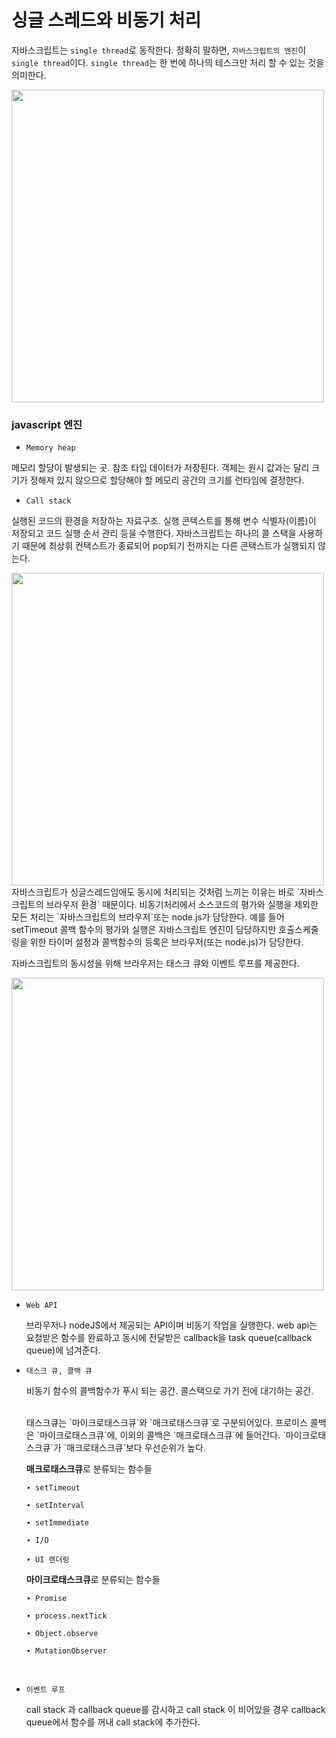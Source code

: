# 싱글 스레드와 비동기 처리

자바스크립트는 `single thread`로 동작한다. 정확히 말하면, `자바스크립트의 엔진`이 `single thread`이다.
`single thread`는 한 번에 하나의 테스크만 처리 할 수 있는 것을 의미한다.

<img src="https://velog.velcdn.com/images%2Feamon3481%2Fpost%2F9a805692-a04e-43da-93cf-81de3984cc37%2FJSEn.PNG" width="500">

<br />

### javascript 엔진

- `Memory heap`

메모리 할당이 발생되는 곳. 참조 타입 데이터가 저장된다. 객체는 원시 값과는 달리 크기가 정해져 있지 않으므로 할당해야 할 메모리 공간의 크기를 런타임에 결정한다.

- `Call stack`

실행된 코드의 환경을 저장하는 자료구조. 실행 콘텍스트를 통해 변수 식별자(이름)이 저장되고 코드 실행 순서 관리 등을 수행한다. 자바스크립트는 하나의 콜 스택을 사용하기 때문에 최상휘 컨택스트가 종료되어 pop되기 전까지는 다른 콘택스트가 실행되지 않는다.

<img src="https://img1.daumcdn.net/thumb/R1280x0/?scode=mtistory2&fname=https%3A%2F%2Fblog.kakaocdn.net%2Fdn%2FwyILC%2Fbtrdon3nQV9%2FyWgZ1qDmEZDwzINEm5dkf1%2Fimg.png" width="500">
자바스크립트가 싱글스레드임에도 동시에 처리되는 것처럼 느끼는 이유는 바로 `자바스크립트의 브라우저 환경` 때문이다.
비동기처리에서 소스코드의 평가와 실행을 제외한 모든 처리는 `자바스크립트의 브라우저`또는 node.js가 담당한다.
예를 들어 setTimeout 콜백 함수의 평가와 실행은 자바스크립트 엔진이 담당하지만 호출스케줄링을 위한 타이머 설정과 콜백함수의 등록은 브라우저(또는 node.js)가 담당한다.

자바스크립트의 동시성을 위해 브라우저는 태스크 큐와 이벤트 루프를 제공한다.

<img src="https://media.vlpt.us/images/choijw1116/post/0bf9064d-f4be-4134-912e-8832b80a3b7b/javascript_runtime.png" width="500">

- `Web API`

  브라우저나 nodeJS에서 제공되는 API이며 비동기 작업을 실행한다. web api는 요청받은 함수를 완료하고 동시에 전달받은 callback을 task queue(callback queue)에 넘겨준다.

- `태스크 큐, 콜백 큐`

  비동기 함수의 콜백함수가 푸시 되는 공간. 콜스택으로 가기 전에 대기하는 공간.

  <br />
  태스크큐는 `마이크로태스크큐`와 `매크로태스크큐`로 구분되어있다. 프로미스 콜백은 `마이크로태스크큐`에, 이외의 콜백은 `매크로태스크큐`에 들어간다. `마이크로태스크큐`가 `매크로태스크큐`보다 우선순위가 높다.

  <br />

  **매크로태스크큐**로 분류되는 함수들

      ∙ setTimeout

      ∙ setInterval

      ∙ setImmediate

      ∙ I/O

      ∙ UI 렌더링

  **마이크로태스크큐**로 분류되는 함수들

      ∙ Promise

      ∙ process.nextTick

      ∙ Object.observe

      ∙ MutationObserver

<br />

- `이벤트 루프`

  call stack 과 callback queue를 감시하고 call stack 이 비어있을 경우 callback queue에서 함수를 꺼내 call stack에 추가한다.
